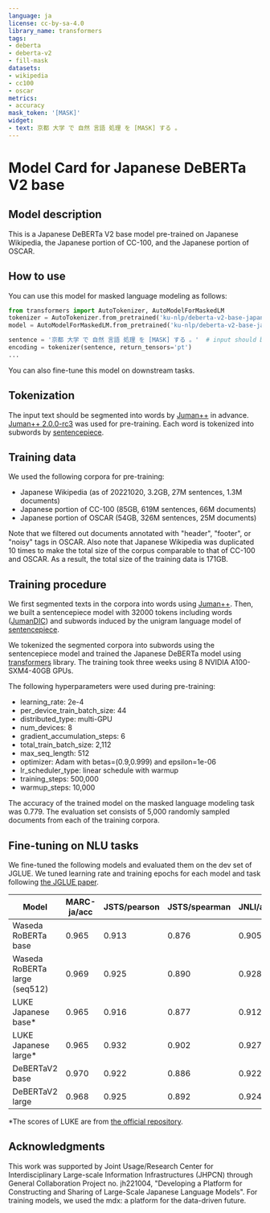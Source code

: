 ```yaml
---
language: ja
license: cc-by-sa-4.0
library_name: transformers
tags:
- deberta
- deberta-v2
- fill-mask
datasets:
- wikipedia
- cc100
- oscar
metrics:
- accuracy
mask_token: '[MASK]'
widget:
- text: 京都 大学 で 自然 言語 処理 を [MASK] する 。
---
```


# Model Card for Japanese DeBERTa V2 base

## Model description

This is a Japanese DeBERTa V2 base model pre-trained on Japanese Wikipedia, the Japanese portion of CC-100, and the Japanese portion of OSCAR.

## How to use

You can use this model for masked language modeling as follows:

```python
from transformers import AutoTokenizer, AutoModelForMaskedLM
tokenizer = AutoTokenizer.from_pretrained('ku-nlp/deberta-v2-base-japanese')
model = AutoModelForMaskedLM.from_pretrained('ku-nlp/deberta-v2-base-japanese')

sentence = '京都 大学 で 自然 言語 処理 を [MASK] する 。'  # input should be segmented into words by Juman++ in advance
encoding = tokenizer(sentence, return_tensors='pt')
...
```

You can also fine-tune this model on downstream tasks.

## Tokenization

The input text should be segmented into words by [Juman++](https://github.com/ku-nlp/jumanpp) in advance. [Juman++ 2.0.0-rc3](https://github.com/ku-nlp/jumanpp/releases/tag/v2.0.0-rc3) was used for pre-training. Each word is tokenized into subwords by [sentencepiece](https://github.com/google/sentencepiece).

## Training data

We used the following corpora for pre-training:

- Japanese Wikipedia (as of 20221020, 3.2GB, 27M sentences, 1.3M documents)
- Japanese portion of CC-100 (85GB, 619M sentences, 66M documents)
- Japanese portion of OSCAR (54GB, 326M sentences, 25M documents)

Note that we filtered out documents annotated with "header", "footer", or "noisy" tags in OSCAR.
Also note that Japanese Wikipedia was duplicated 10 times to make the total size of the corpus comparable to that of CC-100 and OSCAR. As a result, the total size of the training data is 171GB.

## Training procedure

We first segmented texts in the corpora into words using [Juman++](https://github.com/ku-nlp/jumanpp).
Then, we built a sentencepiece model with 32000 tokens including words ([JumanDIC](https://github.com/ku-nlp/JumanDIC)) and subwords induced by the unigram language model of [sentencepiece](https://github.com/google/sentencepiece).

We tokenized the segmented corpora into subwords using the sentencepiece model and trained the Japanese DeBERTa model using [transformers](https://github.com/huggingface/transformers) library.
The training took three weeks using 8 NVIDIA A100-SXM4-40GB GPUs.

The following hyperparameters were used during pre-training:

- learning_rate: 2e-4
- per_device_train_batch_size: 44
- distributed_type: multi-GPU
- num_devices: 8
- gradient_accumulation_steps: 6
- total_train_batch_size: 2,112
- max_seq_length: 512
- optimizer: Adam with betas=(0.9,0.999) and epsilon=1e-06
- lr_scheduler_type: linear schedule with warmup
- training_steps: 500,000
- warmup_steps: 10,000

The accuracy of the trained model on the masked language modeling task was 0.779.
The evaluation set consists of 5,000 randomly sampled documents from each of the training corpora.

## Fine-tuning on NLU tasks

We fine-tuned the following models and evaluated them on the dev set of JGLUE.
We tuned learning rate and training epochs for each model and task following [the JGLUE paper](https://www.jstage.jst.go.jp/article/jnlp/30/1/30_63/_pdf/-char/ja).

| Model                         | MARC-ja/acc | JSTS/pearson | JSTS/spearman | JNLI/acc | JSQuAD/EM | JSQuAD/F1 | JComQA/acc |
|-------------------------------|-------------|--------------|---------------|----------|-----------|-----------|------------|
| Waseda RoBERTa base           | 0.965       | 0.913        | 0.876         | 0.905    | 0.853     | 0.916     | 0.853      |
| Waseda RoBERTa large (seq512) | 0.969       | 0.925        | 0.890         | 0.928    | 0.910     | 0.955     | 0.900      |
| LUKE Japanese base*           | 0.965       | 0.916        | 0.877         | 0.912    | -         | -         | 0.842      |
| LUKE Japanese large*          | 0.965       | 0.932        | 0.902         | 0.927    | -         | -         | 0.893      |
| DeBERTaV2 base                | 0.970       | 0.922        | 0.886         | 0.922    | 0.899     | 0.951     | 0.873      |
| DeBERTaV2 large               | 0.968       | 0.925        | 0.892         | 0.924    | 0.912     | 0.959     | 0.890      |

*The scores of LUKE are from [the official repository](https://github.com/studio-ousia/luke).

## Acknowledgments

This work was supported by Joint Usage/Research Center for Interdisciplinary Large-scale Information Infrastructures (JHPCN) through General Collaboration Project no. jh221004, "Developing a Platform for Constructing and Sharing of Large-Scale Japanese Language Models".
For training models, we used the mdx: a platform for the data-driven future.
